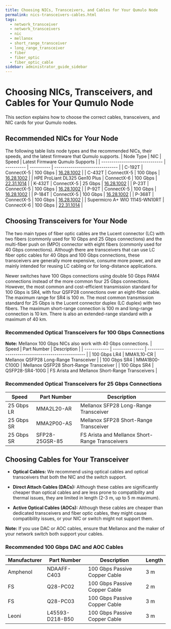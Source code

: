 ```yaml
---
title: Choosing NICs, Transceivers, and Cables for Your Qumulo Node
permalink: nics-transceivers-cables.html
tags:
  - network_transceiver
  - network_transceivers
  - nic
  - mellanox
  - short_range_transceiver
  - long_range_transceiver
  - fiber
  - fiber_optic
  - fiber_optic_cable
sidebar: administrator_guide_sidebar
---
```


# Choosing NICs, Transceivers, and Cables for Your Qumulo Node
This section explains how to choose the correct cables, transceivers, and NIC cards for your Qumulo nodes.

## Recommended NICs for Your Node
The following table lists node types and the recommended NICs, their speeds, and the latest firmware that Qumulo supports.
| Node Type                      | NIC        | Speed      | Latest Firmware Qumulo Supports |
| ------------------------------ | ---------- | ---------- | ------------------------------- |
| C-192T                         | ConnectX-5 | 100 Gbps   | [16.28.1002](https://docs.mellanox.com/display/ConnectX5Firmwarev16281002/Firmware+Compatible+Products#FirmwareCompatibleProducts-ValidatedandSupported100GbECables)                    |
| C-432T                         | ConnectX-5 | 100 Gbps   | [16.28.1002](https://docs.mellanox.com/display/ConnectX5Firmwarev16281002/Firmware+Compatible+Products#FirmwareCompatibleProducts-ValidatedandSupported100GbECables)                    |
| HPE ProLiant DL325 Gen10 Plus  | ConnectX-6 | 100 Gbps   | [22.31.1014](https://docs.mellanox.com/display/ConnectX6Firmwarev20311014/Firmware+Compatible+Products)                                                                                 |
| K-432T                         | ConnectX-5 | 25 Gbps    | [16.28.1002](https://docs.mellanox.com/display/ConnectX5Firmwarev16281002/Firmware+Compatible+Products#FirmwareCompatibleProducts-ValidatedandSupported100GbECables)                    |
| P-23T                          | ConnectX-5 | 100 Gbps   | [16.28.1002](https://docs.mellanox.com/display/ConnectX5Firmwarev16281002/Firmware+Compatible+Products#FirmwareCompatibleProducts-ValidatedandSupported100GbECables)                    |
| P-92T                          | ConnectX-5 | 100 Gbps   | [16.28.1002](https://docs.mellanox.com/display/ConnectX5Firmwarev16281002/Firmware+Compatible+Products#FirmwareCompatibleProducts-ValidatedandSupported100GbECables)                    |
| P-184T                         | ConnectX-5 | 100 Gbps   | [16.28.1002](https://docs.mellanox.com/display/ConnectX5Firmwarev16281002/Firmware+Compatible+Products#FirmwareCompatibleProducts-ValidatedandSupported100GbECables)                    |
| P-368T                         | ConnectX-5 | 100 Gbps   | [16.28.1002](https://docs.mellanox.com/display/ConnectX5Firmwarev16281002/Firmware+Compatible+Products#FirmwareCompatibleProducts-ValidatedandSupported100GbECables)                    |
| Supermicro A+ WIO 1114S-WN10RT | ConnectX-6 | 100 Gbps   | [22.31.1014](https://docs.mellanox.com/display/ConnectX6Firmwarev20311014/Firmware+Compatible+Products)                                                                                 |


## Choosing Transceivers for Your Node
The two main types of fiber optic cables are the Lucent connector (LC) with two fibers (commonly used for 10 Gbps and 25 Gbps connections) and the multi-fiber push on (MPO) connector with eight fibers (commonly used for 40 Gbps connections). Although there are transceivers that can use LC fiber optic cables for 40 Gbps and 100 Gbps connections, these transceivers are generally more expensive, consume more power, and are mainly intended for reusing LC cabling or for long-distance applications.

Newer switches have 100 Gbps connections using double 50 Gbps PAM4 connections instead of the more common four 25 Gbps connections. However, the most common and cost-efficient transmission standard for 100 Gbps is SR4, with four QSFP28 connections over an eight-fiber cable. The maximum range for SR4 is 100 m. The most common transmission standard for 25 Gbps is the Lucent connector duplex (LC duplex) with two fibers. The maximum short-range connection is 100 m and long-range connection is 10 km. There is also an extended-range standard with a maximum of 40 km.

### Recommended Optical Transceivers for 100 Gbps Connections
**Note:** Mellanox 100 Gbps NICs also work with 40 Gbps connections.
| Speed        | Part Number     | Description                                     |
| ------------ | --------------- | ----------------------------------------------- |
| 100 Gbps LR4 | MMA1L10-CR      | Mellanox QSFP28 Long-Range Transceiver          |
| 100 Gbps SR4 | MMA1B00-C100D   | Mellanox QSFP28 Short-Range Transceiver         |
| 100 Gbps SR4 | QSFP28-SR4-100G | FS Arista and Mellanox Short-Range Transceivers |

### Recommended Optical Transceivers for 25 Gbps Connections
| Speed      | Part Number    | Description                                     |
| ---------- | -------------- | ----------------------------------------------- |
| 25 Gbps LR | MMA2L20-AR     | Mellanox SFP28 Long-Range Transceiver           |
| 25 Gbps SR | MMA2P00-AS     | Mellanox SFP28 Short-Range Transceiver          |
| 25 Gbps SR | SFP28-25GSR-85 | FS Arista and Mellanox Short-Range Transceivers |    


## Choosing Cables for Your Transceiver
* **Optical Cables:** We recommend using optical cables and optical transceivers that both the NIC and the switch support.

* **Direct Attach Cables (DACs):** Although these cables are significantly cheaper than optical cables and are less prone to compatibility and thermal issues, they are limited in length (2-3 m, up to 5 m maximum).

* **Active Optical Cables (AOCs):** Although these cables are cheaper than dedicated transceivers and fiber optic cables, they might cause compatibility issues, or your NIC or switch might not support them.

**Note:** If you use DAC or AOC cables, ensure that Mellanox and the maker of your network switch both support your cables.

### Recommended 100 Gbps DAC and AOC Cables
| Manufacturer | Part Number     | Description                   | Length |
| ------------ | --------------- | ----------------------------- | ------ |
| Amphenol     | NDAAFF-C403     | 100 Gbps Passive Copper Cable | 3 m    |
| FS           | Q28-PC02        | 100 Gbps Passive Copper Cable | 2 m    |
| FS           | Q28-PC03        | 100 Gbps Passive Copper Cable | 3 m    |
| Leoni        | L45593-D218-B50 | 100 Gbps Passive Copper Cable | 3 m    |                                                                          
